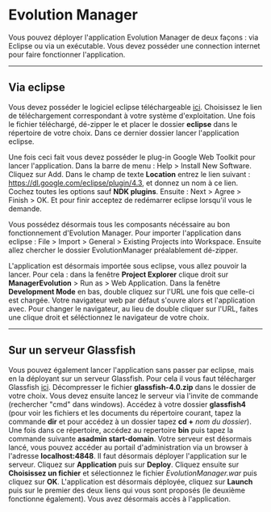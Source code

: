 Evolution Manager
=================

 
Vous pouvez déployer l'application Evolution Manager de deux façons : via Eclipse ou via un exécutable. Vous devez posséder une connection internet pour faire fonctionner l'application.
 
----
Via eclipse
------------ 
Vous devez posséder le logiciel eclipse téléchargeable [ici][1]. Choisissez le lien de téléchargement correspondant à votre système d'exploitation. Une fois le fichier téléchargé, dé-zipper le et placer le dossier **eclipse** dans le répertoire de votre choix. Dans ce dernier dossier lancer l'application eclipse.

Une fois ceci fait vous devez posséder le plug-in Google Web Toolkit pour lancer l'application. Dans la barre de menu : Help > Install New Software. Cliquez sur Add. Dans le champ de texte **Location** entrez le lien suivant : https://dl.google.com/eclipse/plugin/4.3, et donnez un nom à ce lien. Cochez toutes les options sauf **NDK plugins**. Ensuite : Next > Agree > Finish > OK. Et pour finir acceptez de redémarrer eclipse lorsqu'il vous le demande.

Vous possédez désormais tous les composants nécéssaire au bon fonctionnement d'Evolution Manager. Pour importer l'application dans eclipse : File > Import > General > Existing Projects into Workspace. Ensuite allez chercher le dossier EvolutionManager préalablement dé-zipper. 

L'application est désormais importée sous eclipse, vous allez pouvoir la lancer. Pour cela : dans la fenêtre **Project Explorer** clique droit sur **ManagerEvolution** > Run as > Web Application. Dans la fenêtre **Development Mode** en bas,  double cliquez sur l'URL une fois que celle-ci est chargée. Votre navigateur web par défaut s'ouvre alors et l'application avec. Pour changer le navigateur, au lieu de double cliquer sur l'URL, faites une clique droit et séléctionnez le navigateur de votre choix.


----------

Sur un serveur Glassfish
---------
Vous pouvez également lancer l'application sans passer par eclipse, mais en la déployant sur un serveur Glassfish. Pour cela il vous faut télécharger Glassfish [ici][2]. Décompresser le fichier **glassfish-4.0.zip** dans le dossier de votre choix. Vous devez ensuite lancez le serveur via l'invite de commande (rechercher "cmd" dans windows). Accédez à votre dossier **glassfish4** (pour voir les fichiers et les documents du répertoire courant, tapez la commande **dir** et pour accédez à un dossier tapez **cd +** *nom du dossier*). Une fois dans ce répertoire, accédez au repertoire **bin** puis tapez la commande suivante **asadmin start-domain**. Votre serveur est désormais lancé, vous pouvez accéder au portail d'administration via un browser à l'adresse **localhost:4848**. Il faut désormais déployer l'application sur le serveur. Cliquez sur **Application** puis sur **Deploy**. Cliquez ensuite sur **Choisissez un fichier** et sélectionnez le fichier *EvolutionManager.war* puis cliquez sur **OK**. L'application est désormais déployée, cliquez sur **Launch** puis sur le premier des deux liens qui vous sont proposés (le deuxième fonctionne également). Vous avez désormais accès à l'application.



  [1]:http://www.eclipse.org/downloads/packages/eclipse-standard-431/keplersr1
  [2]: https://glassfish.java.net/download.html
